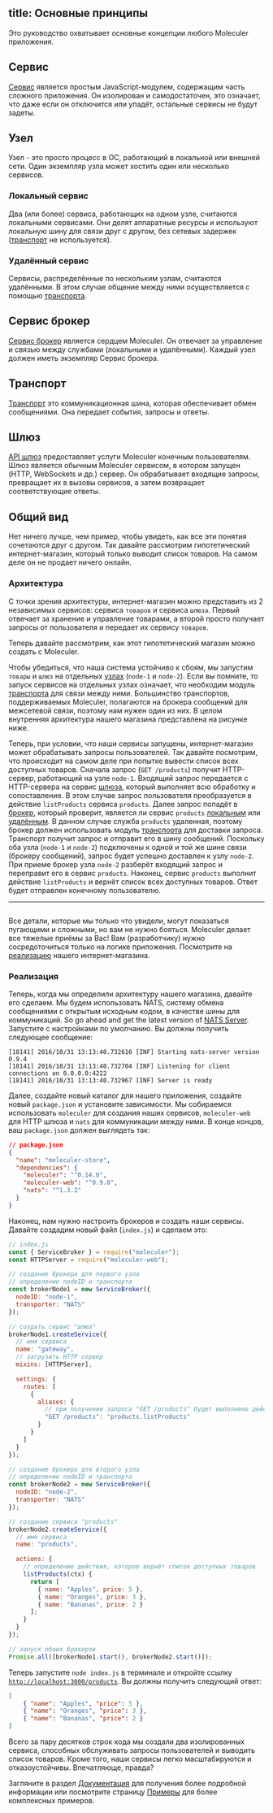 title: Основные принципы
---

Это руководство охватывает основные концепции любого Moleculer приложения.

## Сервис
[Сервис](services.html) является простым JavaScript-модулем, содержащим часть сложного приложения. Он изолирован и самодостаточен, это означает, что даже если он отключится или упадёт, остальные сервисы не будут задеты.

## Узел
Узел - это просто процесс в ОС, работающий в локальной или внешней сети. Один экземпляр узла может хостить один или несколько сервисов.

### Локальный сервис
Два (или более) сервиса, работающих на одном узле, считаются локальными сервисами. Они делят аппаратные ресурсы и используют локальную шину для связи друг с другом, без сетевых задержек ([транспорт](#Transporter) не используется).

### Удалённый сервис
Сервисы, распределённые по нескольким узлам, считаются удалёнными. В этом случае общение между ними осуществляется с помощью [транспорта](#Transporter).

## Сервис брокер
[Сервис брокер](broker.html) является сердцем Moleculer. Он отвечает за управление и связью между службами (локальными и удалёнными). Каждый узел должен иметь экземпляр Сервис брокера.

## Транспорт
[Транспорт](networking.html) это коммуникационная шина, которая обеспечивает обмен сообщениями. Она передает события, запросы и ответы.

## Шлюз
[API шлюз](moleculer-web.html) предоставляет услуги Moleculer конечным пользователям. Шлюз является обычным Moleculer сервисом, в котором запущен (HTTP, WebSockets и др.) сервер. Он обрабатывает входящие запросы, превращает их в вызовы сервисов, а затем возвращает соответствующие ответы.

## Общий вид
Нет ничего лучше, чем пример, чтобы увидеть, как все эти понятия сочетаются друг с другом. Так давайте рассмотрим гипотетический интернет-магазин, который только выводит список товаров. На самом деле он не продает ничего онлайн.

### Архитектура

С точки зрения архитектуры, интернет-магазин можно представить из 2 независимых сервисов: сервиса `товаров` и сервиса `шлюза`. Первый отвечает за хранение и управление товарами, а второй просто получает запросы от пользователя и передает их сервису `товаров`.

Теперь давайте рассмотрим, как этот гипотетический магазин можно создать с Moleculer.

Чтобы убедиться, что наша система устойчиво к сбоям, мы запустим `товары` и `шлюз` на отдельных [узлах](#Node) (`node-1` и `node-2`). Если вы помните, то запуск сервисов на отдельных узлах означает, что необходим модуль [транспорта](#Transporter) для связи между ними. Большинство транспортов, поддерживаемых Moleculer, полагаются на брокера сообщений для межсетевой связи, поэтому нам нужен один из них. В целом внутренняя архитектура нашего магазина представлена на рисунке ниже.

Теперь, при условии, что наши сервисы запущены, интернет-магазин может обрабатывать запросы пользователей. Так давайте посмотрим, что происходит на самом деле при попытке вывести список всех доступных товаров. Сначала запрос (`GET /products`) получит HTTP-сервер, работающий на узле `node-1`. Входящий запрос передается с HTTP-сервера на сервис [шлюза](#Gateway), который выполняет всю обработку и сопоставление. В этом случае запрос пользователя преобразуется в действие `listProducts` сервиса `products`.  Далее запрос попадёт в [брокер](#Service-Broker), который проверит, является ли сервис `products` [локальным](#Local-Services) или [удалённым](#Remote-Services). В данном случае служба `products` удаленная, поэтому брокер должен использовать модуль [транспорта](#Transporter) для доставки запроса. Транспорт получит запрос и отправит его в шину сообщений. Поскольку оба узла (`node-1` и `node-2`) подключены к одной и той же шине связи (брокеру сообщений), запрос будет успешно доставлен к узлу `node-2`. При приеме брокер узла `node-2` разберёт входящий запрос и переправит его в сервис `products`. Наконец, сервис `products` выполнит действие `listProducts` и вернёт список всех доступных товаров. Ответ будет отправлен конечному пользователю.

****
<div align="center">
    <img src="" alt="" />
</div>

Все детали, которые мы только что увидели, могут показаться пугающими и сложными, но вам не нужно бояться. Moleculer делает все тяжелые приёмы за Вас! Вам (разработчику) нужно сосредоточиться только на логике приложения. Посмотрите на [реализацию](#Implementation) нашего интернет-магазина.

### Реализация
Теперь, когда мы определили архитектуру нашего магазина, давайте его сделаем. Мы будем использовать NATS, систему обмена сообщениями с открытым исходным кодом, в качестве шины для коммуникаций. So go ahead and get the latest version of [NATS Server](https://docs.nats.io/running-a-nats-service/introduction/installation). Запустите с настройками по умолчанию. Вы должны получить следующее сообщение:

```
[18141] 2016/10/31 13:13:40.732616 [INF] Starting nats-server version 0.9.4
[18141] 2016/10/31 13:13:40.732704 [INF] Listening for client connections on 0.0.0.0:4222
[18141] 2016/10/31 13:13:40.732967 [INF] Server is ready
```

Далее, создайте новый каталог для нашего приложения, создайте новый `package.json` и установите зависимости. Мы собираемся использовать `moleculer` для создания наших сервисов, `moleculer-web` для HTTP шлюза и `nats` для коммуникации между ними. В конце концов, ваш `package.json` должен выглядеть так:

```json
// package.json
{
  "name": "moleculer-store",
  "dependencies": {
    "moleculer": "^0.14.0",
    "moleculer-web": "^0.9.0",
    "nats": "^1.3.2"
  }
}
```

Наконец, нам нужно настроить брокеров и создать наши сервисы. Давайте создадим новый файл (`index.js`) и сделаем это:
```javascript
// index.js
const { ServiceBroker } = require("moleculer");
const HTTPServer = require("moleculer-web");

// создание брокера для первого узла
// определение nodeID и транспорта
const brokerNode1 = new ServiceBroker({
  nodeID: "node-1",
  transporter: "NATS"
});

// создать сервис "шлюз"
brokerNode1.createService({
  // имя сервиса
  name: "gateway",
  // загрузить HTTP сервер
  mixins: [HTTPServer],

  settings: {
    routes: [
      {
        aliases: {
          // при получении запроса "GET /products" будет выполнено действие "listProducts" из сервиса "products"
          "GET /products": "products.listProducts"
        }
      }
    ]
  }
});

// создание брокера для второго узла
// определение nodeID и транспорта
const brokerNode2 = new ServiceBroker({
  nodeID: "node-2",
  transporter: "NATS"
});

// создание сервиса "products"
brokerNode2.createService({
  // имя сервиса
  name: "products",

  actions: {
    // определение действия, которое вернёт список доступных товаров
    listProducts(ctx) {
      return [
        { name: "Apples", price: 5 },
        { name: "Oranges", price: 3 },
        { name: "Bananas", price: 2 }
      ];
    }
  }
});

// запуск обоих брокеров
Promise.all([brokerNode1.start(), brokerNode2.start()]);
```
Теперь запустите `node index.js` в терминале и откройте ссылку [`http://localhost:3000/products`](http://localhost:3000/products). Вы должны получить следующий ответ:
```json
[
    { "name": "Apples", "price": 5 },
    { "name": "Oranges", "price": 3 },
    { "name": "Bananas", "price": 2 }
]
```

Всего за пару десятков строк кода мы создали два изолированных сервиса, способных обслуживать запросы пользователей и выводить список товаров. Кроме того, наши сервисы легко масштабируются и отказоустойчивы. Впечатляюще, правда?

Загляните в раздел [Документация](broker.html) для получения более подробной информации или посмотрите страницу [Примеры](examples.html) для более комплексных примеров.
